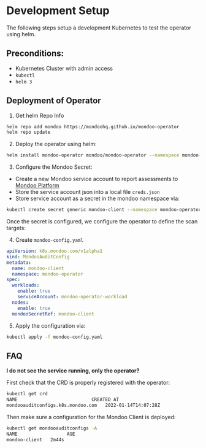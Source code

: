 # Development Setup

The following steps setup a development Kubernetes to test the operator using helm.

## Preconditions:

- Kubernetes Cluster with admin access
- `kubectl`
- `helm 3`

## Deployment of Operator

1. Get helm Repo Info

```bash
helm repo add mondoo https://mondoohq.github.io/mondoo-operator
helm repo update
```

2. Deploy the operator using helm:

```bash
helm install mondoo-operator mondoo/mondoo-operator --namespace mondoo-operator --create-namespace
```

3. Configure the Mondoo Secret:

- Create a new Mondoo service account to report assessments to [Mondoo Platform](https://mondoo.com/docs/platform/service_accounts)
- Store the service account json into a local file `creds.json`
- Store service account as a secret in the mondoo namespace via:

```bash
kubectl create secret generic mondoo-client --namespace mondoo-operator --from-file=config=creds.json
```

Once the secret is configured, we configure the operator to define the scan targets:

4. Create `mondoo-config.yaml`

```yaml
apiVersion: k8s.mondoo.com/v1alpha1
kind: MondooAuditConfig
metadata:
  name: mondoo-client
  namespace: mondoo-operator
spec:
  workloads:
    enable: true
    serviceAccount: mondoo-operator-workload
  nodes:
    enable: true
  mondooSecretRef: mondoo-client
```

5. Apply the configuration via:

```bash
kubectl apply -f mondoo-config.yaml
```

## FAQ

**I do not see the service running, only the operator?**

First check that the CRD is properly registered with the operator:

```bash
kubectl get crd
NAME                           CREATED AT
mondooauditconfigs.k8s.mondoo.com   2022-01-14T14:07:28Z
```

Then make sure a configuration for the Mondoo Client is deployed:

```bash
kubectl get mondooauditconfigs -A
NAME                  AGE
mondoo-client   2m44s
```
